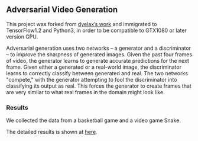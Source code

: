 ## Adversarial Video Generation
This project was forked from [dyelax’s work](https://github.com/dyelax/Adversarial_Video_Generation) and immigrated to TensorFlow1.2 and Python3, in order to be compatible to GTX1080 or later version GPU.

Adversarial generation uses two networks – a generator and a discriminator – to improve the sharpness of generated images. Given the past four frames of video, the generator learns to generate accurate predictions for the next frame. Given either a generated or a real-world image, the discriminator learns to correctly classify between generated and real. The two networks "compete," with the generator attempting to fool the discriminator into classifying its output as real. This forces the generator to create frames that are very similar to what real frames in the domain might look like.

### Results
We collected the data from a basketball game and a video game Snake.

[](https://imgur.com/5oSLdit)        [](https://imgur.com/y7es0M1)

The detailed results is shown at [here](https://docs.google.com/presentation/d/1dSCPw3_T-7nOAzeLDiZp9Sbr--sUO0bDb7_78sKT2_U/edit?usp=sharing). 